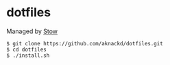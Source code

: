 # dotfiles

Managed by [Stow](https://www.gnu.org/software/stow/)

```console
$ git clone https://github.com/aknackd/dotfiles.git
$ cd dotfiles
$ ./install.sh
```
